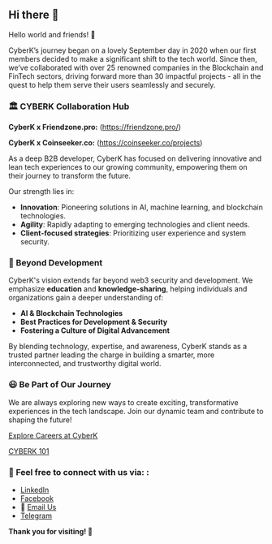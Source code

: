## Hi there 👋
Hello world and friends! 👋

<!--

**Here are some ideas to get you started:**

🙋‍♀️ A short introduction - what is your organization all about?
🌈 Contribution guidelines - how can the community get involved?
👩‍💻 Useful resources - where can the community find your docs? Is there anything else the community should know?
🍿 Fun facts - what does your team eat for breakfast?
🧙 Remember, you can do mighty things with the power of [Markdown](https://docs.github.com/github/writing-on-github/getting-started-with-writing-and-formatting-on-github/basic-writing-and-formatting-syntax)
-->

CyberK’s journey began on a lovely September day in 2020 when our first members decided to make a significant shift to the tech world. Since then, we’ve collaborated with over 25 renowned companies in the Blockchain and FinTech sectors, driving forward more than 30 impactful projects - all in the quest to help them serve their users seamlessly and securely.


### 🏛 CYBERK Collaboration Hub

**CyberK x Friendzone.pro:** (https://friendzone.pro/)

**CyberK x Coinseeker.co:** (https://coinseeker.co/projects) 

As a deep B2B developer, CyberK has focused on delivering innovative and lean tech experiences to our growing community, empowering them on their journey to transform the future.

Our strength lies in:
- **Innovation**: Pioneering solutions in AI, machine learning, and blockchain technologies.
- **Agility**: Rapidly adapting to emerging technologies and client needs.
- **Client-focused strategies**: Prioritizing user experience and system security.

### 🚀 Beyond Development

CyberK's vision extends far beyond web3 security and development. We emphasize **education** and **knowledge-sharing**, helping individuals and organizations gain a deeper understanding of:
- **AI & Blockchain Technologies**
- **Best Practices for Development & Security**
- **Fostering a Culture of Digital Advancement**

By blending technology, expertise, and awareness, CyberK stands as a trusted partner leading the charge in building a smarter, more interconnected, and trustworthy digital world.

### 😃 Be Part of Our Journey

We are always exploring new ways to create exciting, transformative experiences in the tech landscape. Join our dynamic team and contribute to shaping the future!

[Explore Careers at CyberK](https://www.linkedin.com/company/cyberk-vn/)

[CYBERK 101](https://cyberk.io/about-us)

### 🔗 Feel free to connect with us via: :

- [LinkedIn](https://www.linkedin.com/company/cyberk-vn/)
- [Facebook](https://www.facebook.com/CyberK)
- 📧 [Email Us](kjhkjh)
- [Telegram](https://t.me/CyberK)


**Thank you for visiting! 🎉**
